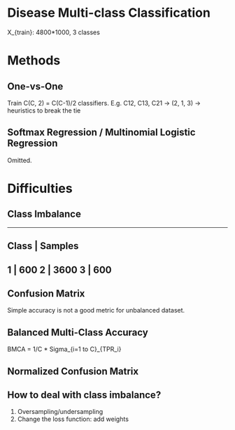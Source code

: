 # Disease Multi-class Classification

X_{train}: 4800*1000, 3 classes


# Methods

## One-vs-One

Train C(C, 2) = C(C-1)/2 classifiers.
E.g. C12, C13, C21 -> (2, 1, 3) -> heuristics to break the tie

## Softmax Regression / Multinomial Logistic Regression
Omitted.


# Difficulties

## Class Imbalance

------
Class | Samples
------
1 | 600
2 | 3600
3 | 600
------

## Confusion Matrix

Simple accuracy is not a good metric for unbalanced dataset.

## Balanced Multi-Class Accuracy

BMCA = 1/C * Sigma\_{i=1 to C}_{TPR\_i}

## Normalized Confusion Matrix

## How to deal with class imbalance?

1. Oversampling/undersampling
2. Change the loss function: add weights

